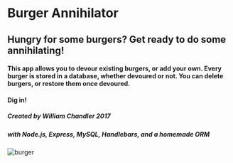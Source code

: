 # Burger Annihilator

## Hungry for some burgers? Get ready to do some annihilating!

#### This app allows you to devour existing burgers, or add your own. Every burger is stored in a database, whether devoured or not. You can delete burgers, or restore them once devoured.

#### Dig in!

##### Created by William Chandler 2017
##### with Node.js, Express, MySQL, Handlebars, and a homemade ORM 

![burger](https://clipartion.com/wp-content/uploads/2015/11/burger-and-sandwich-png-images-download-pictures.png)